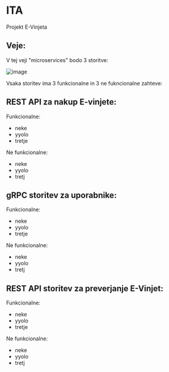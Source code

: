 # ITA
Projekt E-Vinjeta


## Veje:

V tej veji "microservices" bodo 3 storitve:

![image](https://user-images.githubusercontent.com/67262025/158026838-13eb06aa-1255-47de-8858-eaf4d2d1ed76.png)

Vsaka storitev ima 3 funkcionalne in 3 ne fukncionalne zahteve:

## REST API za nakup E-vinjete:

Funkcionalne:
- neke
- yyolo 
- tretje

Ne funkcionalne:

- neke
- yyolo 
- tretj

## gRPC storitev za uporabnike:

Funkcionalne:
- neke
- yyolo 
- tretje

Ne funkcionalne:

- neke
- yyolo 
- tretj

## REST API storitev za preverjanje E-Vinjet:

Funkcionalne:
- neke
- yyolo 
- tretje

Ne funkcionalne:

- neke
- yyolo 
- tretj

